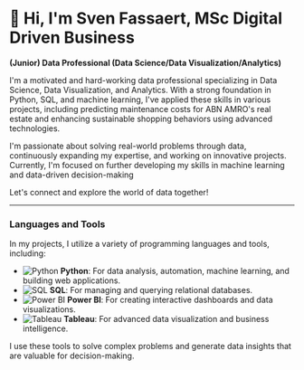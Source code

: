 # 👋 Hi, I'm Sven Fassaert, MSc Digital Driven Business

**(Junior) Data Professional (Data Science/Data Visualization/Analytics)**

I'm a motivated and hard-working data professional specializing in Data Science, Data Visualization, and Analytics. With a strong foundation in Python, SQL, and machine learning, I've applied these skills in various projects, including predicting maintenance costs for ABN AMRO's real estate and enhancing sustainable shopping behaviors using advanced technologies.

I'm passionate about solving real-world problems through data, continuously expanding my expertise, and working on innovative projects. Currently, I'm focused on further developing my skills in machine learning and data-driven decision-making

Let's connect and explore the world of data together!

---

### Languages and Tools

In my projects, I utilize a variety of programming languages and tools, including:

- ![Python](https://img.shields.io/badge/-Python-3776AB?style=flat&logo=python&logoColor=white) **Python**: For data analysis, automation, machine learning, and building web applications.
- ![SQL](https://img.shields.io/badge/-SQL-4479A1?style=flat&logo=postgresql&logoColor=white) **SQL**: For managing and querying relational databases.
- ![Power BI](https://img.shields.io/badge/-Power%20BI-F2C811?style=flat&logo=power-bi&logoColor=black) **Power BI**: For creating interactive dashboards and data visualizations.
- ![Tableau](https://img.shields.io/badge/-Tableau-E97627?style=flat&logo=tableau&logoColor=white) **Tableau**: For advanced data visualization and business intelligence.

I use these tools to solve complex problems and generate data insights that are valuable for decision-making.
